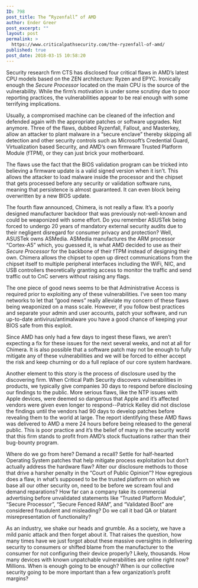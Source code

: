 ```yaml
---
ID: 798
post_title: The “Ryzenfall” of AMD
author: Ender Greer
post_excerpt: ""
layout: post
permalink: >
  https://www.criticalpathsecurity.com/the-ryzenfall-of-amd/
published: true
post_date: 2018-03-15 10:58:20
---
```

<span style="font-weight: 400;">Security research firm CTS has disclosed four critical flaws in AMD’s latest CPU models based on the ZEN architecture: Ryzen and EPYC. Ironically enough the </span><i><span style="font-weight: 400;">Secure Processor</span></i><span style="font-weight: 400;"> located on the main CPU is the source of the vulnerability. While the firm’s motivation is under some scrutiny due to poor reporting practices, the vulnerabilities appear to be real enough with some terrifying implications. </span>

<span style="font-weight: 400;">Usually, a compromised machine can be cleaned of the infection and defended again with the appropriate patches or software upgrades. Not anymore. Three of the flaws, dubbed Ryzenfall, Fallout, and Masterkey, allow an attacker to plant malware in a “secure enclave” thereby skipping all detection and other security controls such as Microsoft’s Credential Guard, Virtualization based Security, and AMD’s own firmware Trusted Platform Module (fTPM), or they can just brick your motherboard. </span>

<span style="font-weight: 400;">The flaws use the fact that the BIOS validation program can be tricked into believing a firmware update is a valid signed version when it isn’t. This allows the attacker to load malware inside the processor and the chipset that gets processed before any security or validation software runs, meaning that persistence is almost guaranteed. It can even block being overwritten by a new BIOS update. </span>

<span style="font-weight: 400;">The fourth flaw announced, Chimera, is not really a flaw. It’s a poorly designed manufacturer backdoor that was previously not-well-known and could be weaponized with some effort. Do you remember ASUSTek being forced to undergo 20 years of mandatory external security audits due to their negligent disregard for consumer privacy and protection? Well, ASUSTek owns ASMedia. ASMedia manufactures the ARM processor “Cortex-A5” which, you guessed it, is what AMD decided to use as their </span><i><span style="font-weight: 400;">Secure Processor</span></i><span style="font-weight: 400;"> for the backbone of their fTPM instead of designing their own. Chimera allows the chipset to open up direct communications from the chipset itself to multiple peripheral interfaces including the WiFi, NIC, and USB controllers theoretically granting access to monitor the traffic and send traffic out to CnC servers without raising any flags. </span>

<span style="font-weight: 400;">The one piece of good news seems to be that Administrative Access is required prior to exploiting any of these vulnerabilities. I’ve seen too many networks to let that “good news” really alleviate my concern of these flaws being weaponized on a mass scale. However, if you follow best practices and separate your admin and user accounts, patch your software, and run up-to-date antivirus/antimalware you have a good chance of keeping your BIOS safe from this exploit. </span>

<span style="font-weight: 400;">Since AMD has only had a few days to ingest these flaws, we aren’t expecting a fix for these issues for the next several weeks, and not at all for Chimera. It is also possible that a software patch may not be enough to fully mitigate any of these vulnerabilities and we will be forced to either accept the risk and keep churning or do a full replace of our core system hardware.</span>

<span style="font-weight: 400;">Another element to this story is the process of disclosure used by the discovering firm. When Critical Path Security discovers vulnerabilities in products, we typically give companies 30 days to respond before disclosing our findings to the public. More serious flaws, like the NTP issues with Apple devices, were deemed so dangerous that Apple and it’s affected vendors were given even longer to respond--Patrick Kelley did not disclose the findings until the vendors had 90 days to develop patches before revealing them to the world at large. The report identifying these AMD flaws was delivered to AMD a mere 24 hours before being released to the general public. This is poor practice and it’s the belief of many in the security world that this firm stands to profit from AMD’s stock fluctuations rather than their bug-bounty program. </span>

<span style="font-weight: 400;">Where do we go from here? Demand a recall? Settle for half-hearted Operating System patches that help mitigate process exploitation but don’t actually address the hardware flaw? Alter our disclosure methods to those that drive a harsher penalty in the “Court of Public Opinion”? How egregious does a flaw, in what’s supposed to be the trusted platform on which we base all our other security on, need to be before we scream foul and demand reparations? How far can a company take its commercial advertising before unvalidated statements like “Trusted Platform Module”, “Secure Processor”, “Secure Fenced RAM”, and “Validated Boot” are considered fraudulent and misleading? Do we call it bad QA or blatant misrepresentation of functionality? </span>

<span style="font-weight: 400;">As an industry, we shake our heads and grumble. As a society, we have a mild panic attack and then forget about it. That raises the question, how many times have we just forgot about these massive oversights in delivering security to consumers or shifted blame from the manufacturer to the consumer for not configuring their device properly? Likely, thousands. How many devices with known unpatchable vulnerabilities are online right now? Millions. When is enough going to be enough? When is our collective security going to be more important than a few organization’s profit margins? </span>
